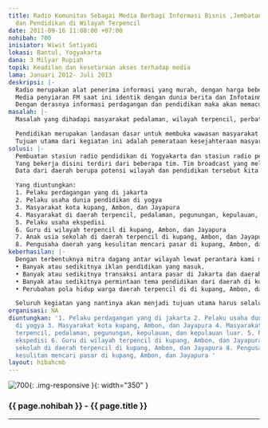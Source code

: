 ```yaml
---
title: Radio Komunitas Sebagai Media Berbagi Informasi Bisnis ,Jembatan Usaha Perdagangan,
  dan Pendidikan di Wilayah Terpencil
date: 2011-09-16 11:08:00 +07:00
nohibah: 700
inisiator: Wiwit Setiyadi
lokasi: Bantul, Yogyakarta
dana: 3 Milyar Rupiah
topik: Keadilan dan kesetaraan akses terhadap media
lama: Januari 2012- Juli 2013
deskripsi: |-
  Radio merupakan alat penerima informasi yang murah, dengan harga beberapa ribu seseoran gsudah mendapatkan perangkat ini. Radio berisi benyak informasi-informasi berita dan lagu.
  Media penyiaran FM saat ini identik dengan dunia berita dan Infotainment, hal itu dikarenakan untuk mengejar keuntungan dari pengiklan tanpa mengedepankan unsur edukasi dan para pelaku usaha kecil. Radio komunitas ini adalah radio yang akan menjembatani wilayah terpencil guna memasukan informasi perdagangan dan pendidikan pada daerah-daerah luar pulau, pelosok daerah dan pedalaman. Stasiun radio ini memiliki pusat pendidikan di wilayah Yogyakarta sebagai informasi Pendidikan karena yogya terkenal dengan kota pelajar sehingga akses informasi pendidikan cepat dan terbaru. Sedangkan stasiun pusat perdagangan berada di Jakarta. Siaran radio dari kedua stasiun ini akan di broadcast secara bergantian di stasiun daerah yang kemudian diteruskan ke daerah-daerah terpencil.
  Dengan derasnya informasi perdagangan dan pendidikan maka akan memacu perkembangan daerah yang akan mengubah kultur budaya masyarakat daerah yang hanya bekerja untuk memenuhi kebutuhan menjadi bekerja untuk menggapai impian. Sehingga masyarakat daerah akan memiliki informasi pendidikan dan perdagangan dari pusat kegiatan tersebut. Dari pendidikan menciptakan wawasan luas untuk masyarakat, dan perdagangan akan memacu produksi warga pedalaman, yang nantinya menaikkan tingkat kesejahteraan mereka.
masalah: |-
  Masalah yang dihadapi masyarakat pedalaman, wilayah terpencil, perbatasan, dan kepulauan adalah Informasi. Media yang ada berupa televisi, internet, dan cetak belum mampu menjangkau seluruh wilayah tersebut di Indonesia. Hal ini yang menyebabkan pola kehidupan masyarakat diwilayah tersebut menjadi kurang produktif. Lambatnya perputaran uang didaerah tersebut juga merupakan kendala yang dalam waktu lama akan menimbulkan

  Pendidikan merupakan landasan dasar untuk membuka wawasan masyarakat daerah tersebut, metode yang digunakan adalah dengan membanjiri mereka dengan informasi-informasi pendidikan dari pusat pendidikan di Indonesia yaitu kota Yogyakarta lewat media radio yang murah dan mampu menjangkau wilayah yang luas. sedangkan aplikasi dari program pendidikan adalah program informasi perdagangan dari pusat perdaganagn di Jakarta, yang akan meningkatkan kesejahteraan masyarakat daerah tersebut.
  Tujuan utama dari kegiatan ini adalah pemerataan kesejahteraan masyarakat terpencil di Indonesia.
solusi: |-
  Pembuatan stasiun radio pendidikan di Yogyakarta dan stasiun radio perdagangan di Jakarta yang kemudian di broadcast ke wilayah-wilayah terpencil seperti NTT, Maluku, dan Papua. Kita buat juga stasiun local untuk membroadcast berita local di kota kupang, ambon, jayapura. Dari stasiun local kita broadcast pemancar ke wilayah terpencil. Dari stasiun pusat akan memancarkan program siaran berimbang antara pendidikan dan perdagangan ke stasiun local, dan stasiun local pun dapat melakukan program siaran local.
  Yang bekerja disini terdiri dari beberapa tim. Tim broadcast yang melakukan kegiatan siaran radio, tim infokom yang akan mencari informasi permintaan – penawaran barang dagang dan pendidikan. Tim teknisi yang akan melakukan perancangan, pembangunan stasiun radio, perawatan dan pengendalian teknis kegiatan penyiaran.
  Data dari daerah berupa potensi wilayah dan pendidikan tersebut kita gunakan sebagai referensi penawaran dan permintaan dari Jakarta atau yogya. Sehingga terjadi jembatan antara hasil di daerah terpencil dengan permintaan pasar di kota-kota yang melahirkan peluang usaha.

  Yang diuntungkan:
  1. Pelaku perdagangan yang di jakarta
  2. Pelaku usaha dunia pendidikan di yogya
  3. Masyarakat kota kupang, Ambon, dan Jayapura
  4. Masyarakat di daerah terpencil, pedalaman, pegunungan, kepulauan, dan kepulauan luar.
  5. Pelaku usaha ekspedisi
  6. Guru di wilayah terpencil di kupang, Ambon, dan Jayapura
  7. Anak usia sekolah di daerah terpencil di kupang, Ambon, dan Jayapura
  8. Pengusaha daerah yang kesulitan mencari pasar di kupang, Ambon, dan Jayapura
keberhasilan: |-
  Dengan terbentuknya mitra dagang antar wilayah lewat perantara kami merupakan salah satu indikator utama keberhasilan kami. Beberapa indikator-indikator lainnya yaitu:
  • Banyak atau sedikitnya iklan pendidikan yang masuk.
  • Banyak atau sedikitnya transaksi antara pasar di Jakarta dan daerah penghasil di kupang, Ambon, dan Jayapura
  • Banyak atau sedikitnya permintaan tema pendidikan dari daerah di kupang, Ambon, dan Jayapura
  • Perubahan pola hidup warga daerah terpencil di di kupang, Ambon, dan Jayapura dari segi pendidikan dan kesejahteraan

  Seluruh kegiatan yang nantinya akan menjadi tujuan utama harus selalu di lakukan monitoring dan evaluasi agar sasaran jelas dan program tidak melenceng dari tujuan utama.
organisasi: NA
diuntungkan: '1. Pelaku perdagangan yang di jakarta 2. Pelaku usaha dunia pendidikan
  di yogya 3. Masyarakat kota kupang, Ambon, dan Jayapura 4. Masyarakat di daerah
  terpencil, pedalaman, pegunungan, kepulauan, dan kepulauan luar. 5. Pelaku usaha
  ekspedisi 6. Guru di wilayah terpencil di kupang, Ambon, dan Jayapura 7. Anak usia
  sekolah di daerah terpencil di kupang, Ambon, dan Jayapura 8. Pengusaha daerah yang
  kesulitan mencari pasar di kupang, Ambon, dan Jayapura '
layout: hibahcmb
---
```


![700](/static/img/hibahcmb/700.png){: .img-responsive }{: width="350" }

### {{ page.nohibah }} - {{ page.title }}

---
